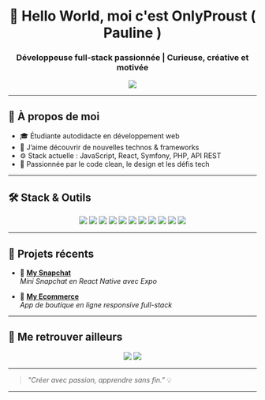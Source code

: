 <h1 align="center">👋 Hello World, moi c'est OnlyProust ( Pauline )</h1>
<h3 align="center">Développeuse full-stack passionnée | Curieuse, créative et motivée</h3>

<p align="center">
  <img src="https://readme-typing-svg.demolab.com?font=Fira+Code&size=22&pause=1000&color=8B5CF6&width=435&lines=JS+%7C+React+%7C+Symfony+%7C+API;Toujours+en+train+d'apprendre" />
</p>

---

## 🚀 À propos de moi

- 🎓 Étudiante autodidacte en développement web  
- 🌱 J’aime découvrir de nouvelles technos & frameworks  
- ⚙️ Stack actuelle : JavaScript, React, Symfony, PHP, API REST  
- 🌈 Passionnée par le code clean, le design et les défis tech  

---

## 🛠️ Stack & Outils

<p align="center">
  <img src="https://img.shields.io/badge/HTML5-E34F26?style=for-the-badge&logo=html5&logoColor=white" />
  <img src="https://img.shields.io/badge/CSS3-1572B6?style=for-the-badge&logo=css3&logoColor=white" />
  <img src="https://img.shields.io/badge/JavaScript-F7DF1E?style=for-the-badge&logo=javascript&logoColor=black" />
  <img src="https://img.shields.io/badge/TypeScript-3178C6?style=for-the-badge&logo=typescript&logoColor=white" />
  <img src="https://img.shields.io/badge/React-20232A?style=for-the-badge&logo=react&logoColor=61DAFB" />
  <img src="https://img.shields.io/badge/React_Native-20232A?style=for-the-badge&logo=react&logoColor=61DAFB" />
  <img src="https://img.shields.io/badge/Node.js-339933?style=for-the-badge&logo=nodedotjs&logoColor=white" />
  <img src="https://img.shields.io/badge/Express-000000?style=for-the-badge&logo=express&logoColor=white" />
  <img src="https://img.shields.io/badge/MySQL-005C84?style=for-the-badge&logo=mysql&logoColor=white" />
  <img src="https://img.shields.io/badge/Expo-000020?style=for-the-badge&logo=expo&logoColor=white" />
  <img src="https://img.shields.io/badge/Git-F05032?style=for-the-badge&logo=git&logoColor=white" />
</p>

---

## 💼 Projets récents

- 👻 [**My Snapchat**](https://github.com/onlyguts/my_snapchat)  
  *Mini Snapchat en React Native avec Expo*

- 🛒 [**My Ecommerce**](https://github.com/onlyguts/my_ecommerce)  
  *App de boutique en ligne responsive full-stack*
  
---

## 🔗 Me retrouver ailleurs

<p align="center">
  <a href="https://github.com/onlyproust"><img src="https://img.shields.io/badge/GitHub-000?style=for-the-badge&logo=github&logoColor=white" /></a>
  <a href="https://www.linkedin.com/in/pauline-deffontaine/"><img src="https://img.shields.io/badge/LinkedIn-0A66C2?style=for-the-badge&logo=linkedin&logoColor=white" /></a>
</p>

---

> *"Créer avec passion, apprendre sans fin."* 💡  

---
